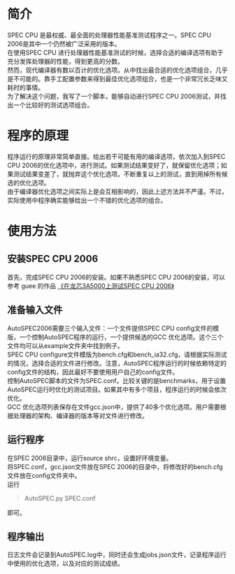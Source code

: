# 简介
SPEC CPU 是最权威、最全面的处理器性能基准测试程序之一。SPEC CPU 2006是其中一个仍然被广泛采用的版本。  
在使用SPEC CPU 进行处理器性能基准测试的时候，选择合适的编译选项有助于充分发挥处理器的性能，得到更高的分数。  
然而，现代编译器有数以百计的优化选项。从中找出最合适的优化选项组合，几乎是不可能的。靠手工配置参数来得到最佳优化选项组合，也是一个非常冗长乏味又耗时的事情。  
为了解决这个问题，我写了一个脚本，能够自动进行SPEC CPU 2006测试，并找出一个比较好的测试选项组合。  

# 程序的原理
程序运行的原理非常简单直接。给出若干可能有用的编译选项，依次加入到SPEC CPU 2006的优化选项中，进行测试。如果测试结果变好了，就保留优化选项；如果测试结果变差了，就抛弃这个优化选项。不断重复以上的测试，直到用掉所有候选的优化选项。  
由于编译器优化选项之间实际上是会互相影响的，因此上述方法并不严谨。不过，实际使用中程序确实能够给出一个不错的优化选项的组合。  

# 使用方法
## 安装SPEC CPU 2006
首先，完成SPEC CPU 2006的安装。如果不熟悉SPEC CPU 2006的安装，可以参考 guee 的作品 [《在龙芯3A5000上测试SPEC CPU 2006》](https://zhuanlan.zhihu.com/p/393600027)
## 准备输入文件
AutoSPEC2006需要三个输入文件：一个文件提供SPEC CPU config文件的模版，一个控制AutoSPEC程序的运行，一个提供候选的GCC 优化选项。这个三个文件均可以从example文件夹中找到例子。  
SPEC CPU configure文件模版为bench.cfg和bench_ia32.cfg，请根据实际测试的情况，选择合适的文件进行修改。注意，AutoSPEC程序运行的时候依赖特定的config文件的结构，因此最好不要使用用户自己的config文件。  
控制AutoSPEC脚本的文件为SPEC.conf。比较关键的是benchmarks，用于设置AutoSPEC运行时优化的测试项目。如果其中有多个项目，程序运行的时候会依次优化。  
GCC 优化选项列表保存在文件gcc.json中，提供了40多个优化选项。用户需要根据处理器的架构、编译器的版本等对文件进行修改。

## 运行程序

在SPEC 2006目录中，运行source shrc，设置好环境变量。  
将SPEC.conf，gcc.json文件放在SPEC 2006的目录中，将修改好的bench.cfg文件放在config文件夹中。  
运行
> AutoSPEC.py SPEC.conf  

即可。

## 程序输出
日志文件会记录到AutoSPEC.log中，同时还会生成jobs.json文件，记录程序运行中使用的优化选项，以及对应的测试成绩。
